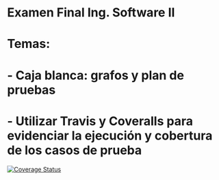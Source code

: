 # Examen Final Ing. Software II
# Temas:
# - Caja blanca: grafos y plan de pruebas
# - Utilizar Travis y Coveralls para evidenciar la ejecución y cobertura de los casos de prueba


[![Coverage Status](https://coveralls.io/repos/github/joyce-adri/Examen_Final/badge.svg?branch=master)](https://coveralls.io/github/joyce-adri/Examen_Final?branch=master)